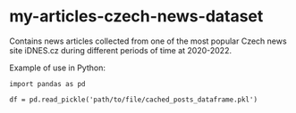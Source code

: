 # my-articles-czech-news-dataset
Contains news articles collected from one of the most popular Czech news site iDNES.cz during different periods of time at 2020-2022.

Example of use in Python:
```
import pandas as pd

df = pd.read_pickle('path/to/file/cached_posts_dataframe.pkl')
```
